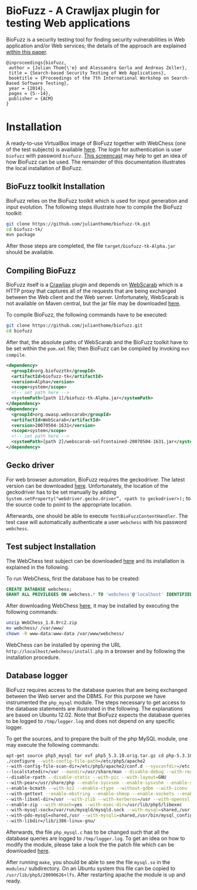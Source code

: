 # BioFuzz - A Crawljax plugin for testing Web applications

BioFuzz is a security testing tool for finding security vulnerabilities
in Web application and/or Web services; the details of the approach are explained [within this paper](http://www.specmate.org/papers/2014-06-Search-BasedSecurityTestingofWebApplications.pdf).

```
@inproceedings{biofuzz,
 author = {Julian Thom{\'e} and Alessandra Gorla and Andreas Zeller},
 title = {Search-based Security Testing of Web Applications},
 booktitle = {Proceedings of the 7th International Workshop on Search-Based Software Testing},
 year = {2014},
 pages = {5--14},
 publisher = {ACM}
}
```

# Installation

A ready-to-use VirtualBox image of BioFuzz together with WebChess (one of the test subjects) is available [here](https://dropit.uni.lu/invitations?share=7b342c0065d6c1fbae57&dl=1). The login for authentication is user `biofuzz` with password `biofuzz`. [This screencast](https://dropit.uni.lu/invitations?share=0ecad7dba885a9cbc957&dl=1) may help to get an idea of how BioFuzz can be used. The remainder of this documentation illustrates the local installation of BioFuzz.

## BioFuzz toolkit Installation

BioFuzz relies on the BioFuzz toolkit which is used for input generation and
input evolution. The following steps illustrate how to compile the BioFuzz
toolkit:

```bash
git clone https://github.com/julianthome/biofuzz-tk.git
cd biofuzz-tk/
mvn package
```
After those steps are completed, the file `target/biofuzz-tk-Alpha.jar` should be available.

## Compiling BioFuzz

BioFuzz itself is a [Crawljax](http://crawljax.com/) plugin and depends on [WebScarab](https://www.owasp.org/index.php/Category:OWASP_WebScarab_Project) which is a HTTP proxy that captures all of the requests that are being exchanged between the Web client and the Web server. Unfortunately, WebScarab is not available on Maven central, but the jar file may be downloaded [here](https://dropit.uni.lu/invitations?share=e885a411e83da098b6e5&dl=1).

To compile BioFuzz, the following commands have to be executed:

```bash
git clone https://github.com/julianthome/biofuzz.git
cd biofuzz
```

After that, the absolute paths of WebScarab and the BioFuzz toolkit have to be set within the `pom.xml` file; then BioFuzz can be compiled by invoking `mvn compile`.

```xml
<dependency>
  <groupId>org.biofuzztk</groupId>
  <artifactId>biofuzz-tk</artifactId>
  <version>Alpha</version>
  <scope>system</scope>
  <!-- set path here -->
  <systemPath>[path 1]/biofuzz-tk-Alpha.jar</systemPath>
</dependency>
<dependency>
  <groupId>org.owasp.webscarab</groupId>
  <artifactId>WebScarab</artifactId>
  <version>20070504-1631</version>
  <scope>system</scope>
  <!-- set path here -->
  <systemPath>[path 2]/webscarab-selfcontained-20070504-1631.jar</systemPath>
</dependency>
```

## Gecko driver
For web browser automation, BioFuzz requires the geckodriver. The latest
version can be downloaded [here](https://github.com/mozilla/geckodriver/releases).
Unfortunately, the location of the geckodriver has to be set manually by
adding `System.setProperty("webdriver.gecko.driver”, <path to geckodriver>);` to the source code to point to the appropriate location.

Afterwards, one should be able to execute `TestBioFuzzContentHandler`.
The test case will automatically authenticate a user `webchess` with his
password `webchess`.


## Test subject Installation

The WebChess test subject can be downloaded [here](https://dropit.uni.lu/invitations?share=fe516183383ae5410973&dl=1) and its installation is explained in the following.

To run WebChess, first the database has to be created:

```sql
CREATE DATABASE webchess;
GRANT ALL PRIVILEGES ON webchess.* TO 'webchess'@'localhost' IDENTIFIED BY 'webchess';
```

After downloading WebChess [here](https://dropit.uni.lu/invitations?share=fe516183383ae5410973&dl=1), it may be installed by executing the following commands:

```bash
unzip WebChess_1.0.0rc2.zip
mv webchess/ /var/www/
chown -R www-data:www-data /var/www/webchess/
```

WebChess can be installed by opening the URL `http://localhost/webchess/install.php` in a browser and by following the installation procedure.

## Database logger

BioFuzz requires access to the database queries that are being
exchanged between the Web server and the DBMS. For this purpose we
have instrumented the `php_mysql` module. The steps necessary to get
access to the database statements are illustrated in the following.
The explanations are based on Ubuntu 12.02. Note that BioFuzz expects the
database queries to be logged to `/tmp/logger.log` and does not depend on any specific logger.

To get the sources, and to prepare the built of the php MySQL module,
one may execute the following commands:

```bash 
apt-get source php5_mysql tar xvf php5_5.3.10.orig.tar.gz cd php-5.3.10
./configure --with-config-file-path=/etc/php5/apache2
--with-config-file-scan-dir=/etc/php5/apache2/conf.d --sysconfdir=/etc
--localstatedir=/var --mandir=/usr/share/man --disable-debug --with-regex=php
--disable-rpath --disable-static --with-pic --with-layout=GNU
--with-pear=/usr/share/php --enable-sysvsem --enable-sysvshm --enable-sysvmsg
--enable-bcmath --with-bz2 --enable-ctype --without-gdbm --with-iconv
--with-gettext --enable-mbstring --enable-shmop --enable-sockets --enable-wddx
--with-libxml-dir=/usr --with-zlib --with-kerberos=/usr --with-openssl
--enable-zip --with-mhash=yes --with-exec-dir=/usr/lib/php5/libexec
--with-mysql-sock=/var/run/mysqld/mysqld.sock --with-mysql=shared,/usr
--with-pdo-mysql=shared,/usr --with-mysqli=shared,/usr/bin/mysql_config
--with-libdir=/lib/i386-linux-gnu/ 
```

Afterwards, the file `php_mysql.c` has to be changed such that all the database
queries are logged to `/tmp/logger.log`. To get an idea on how to modify the module, please take a look the the patch file which can be downloaded [here](https://dropit.uni.lu/invitations?share=1e41f6ff2fea40927e1a&dl=1).

After running `make`, you should be able to see the file `mysql.so` in
the `modules/` subdirectory. On an Ubuntu system this file can be
copied to `/usr/lib/php5/20090626+lfs`. After restarting apache the module is up and ready.
